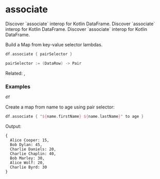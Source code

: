 # associate

<web-summary>
Discover `associate` interop for Kotlin DataFrame.
</web-summary>

<card-summary>
Discover `associate` interop for Kotlin DataFrame.
</card-summary>

<link-summary>
Discover `associate` interop for Kotlin DataFrame.
</link-summary>

<!---IMPORT org.jetbrains.kotlinx.dataframe.samples.api.collectionsInterop.AssociateSamples-->

Build a Map from key-value selector lambdas.

```kotlin
df.associate { pairSelector }

pairSelector := (DataRow) -> Pair
```

Related: [](associateBy.md), [](toMap.md)

### Examples

<!---FUN notebook_test_associate_1-->

```kotlin
df
```

<!---END-->

<inline-frame src="./resources/notebook_test_associate_1.html" width="100%" height="500px"></inline-frame>

Create a map from name to age using pair selector:

<!---FUN notebook_test_associate_2-->

```kotlin
df.associate { "${name.firstName} ${name.lastName}" to age }
```

<!---END-->

Output:

```
{
  Alice Cooper: 15,
  Bob Dylan: 45,
  Charlie Daniels: 20,
  Charlie Chaplin: 40,
  Bob Marley: 30,
  Alice Wolf: 20,
  Charlie Byrd: 30
}
```
